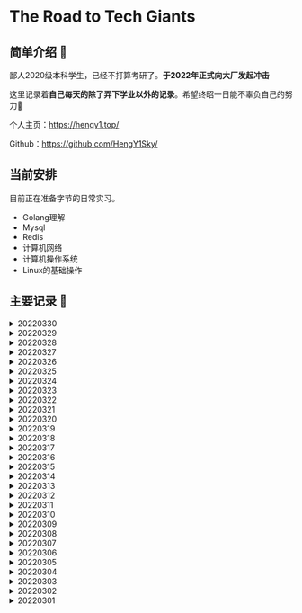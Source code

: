 # The Road to Tech Giants

## 简单介绍 👋

鄙人2020级本科学生，已经不打算考研了。**于2022年正式向大厂发起冲击**

这里记录着**自己每天的除了弄下学业以外的记录**。希望终昭一日能不辜负自己的努力💪

个人主页：https://hengy1.top/

Github：https://github.com/HengY1Sky/

## 当前安排

目前正在准备字节的日常实习。

- Golang理解
- Mysql
- Redis
- 计算机网络
- 计算机操作系统
- Linux的基础操作

##  主要记录 📝

<details>
<summary>20220330</summary>
<h3>忙大创项目中</h3>


- Mysql相关文章
- 力扣 X 4
</details>

<details>
<summary>20220329</summary>
<h3>写了“点”脚本</h3>

动动手写了写自己觉得不错的脚本

- 力扣 X 2
</details>

<details>
<summary>20220328</summary>
<h3>又是新的一周还是没有电话</h3>

摆正了心态，刷题与努力吧

- 力扣 X 6
</details>

<details>
<summary>20220327</summary>
<h3>老老实实的做题了</h3>

在弄项目以及准备绩点的科目了，因为如果后面来消息了，我得把科目准备的差不多。这样我就能安安心心去以及安安心心回来考试了

- 力扣 X 5
</details>

<details>
<summary>20220326</summary>
<h3>进入平淡期</h3>

今天开始弄项目其他的了。因为这里是记录冲击大厂的，其他方面我写在每日安排上面的我就不在这里写啦～

- 力扣 X 4
</details>

<details>
<summary>20220325</summary>
<h3>飞书直接结束</h3>

开始弄自己的项目与上课知识了。现在的打算是每天做题保持手感。能在接到通知的第一时间把考点全部拿出来看一遍就好了。飞书结束的原因是因为年级不符合

- 力扣 X 6
</details>

<details>
<summary>20220324</summary>
<h3>投递了飞书作为备用</h3>

等消息吧
- 力扣 X 8
</details>

<details>
<summary>20220323</summary>
<h3>封校 + 没消息 失眠了</h3>

就看了看自己做过的题，然后自己根据自己的项目写了脚本，失眠到了4点多。简历卡在了简历筛选，现在属于箭在弦上，不太敢分心干其他的。脑子里全是动态规划，回溯等算法，太痛苦了。

</details>

<details>
<summary>20220322</summary>
<h3>默默等电话☎️</h3>

- Golang如何检测存在死锁
- GMP相关内容
- Golang垃圾回收
- sort/time/string
- 基本的排序写法
- 回溯法复习
- 签到题
</details>

<details>
<summary>20220321</summary>
<h3>等消息中ing</h3>

- 死锁的原因以及解决
- GolangTest的用法
- Golang范形
- Golang锁
- 力扣 X 11
</details>

<details>
<summary>20220320</summary>
<h3>希望一切顺利吧</h3>

希望自己能在更高的平台上看看

- 帅地校招计算机操作系统
- Golang的一些源码
- span、mspan有什么区别？
- 什么是RestFul API?
- IO多路复用以及select，epoll
- ICMP
- 力扣 X 9
</details>

<details>
<summary>20220319</summary>
<h3>简历投递成功，希望能顺利把握住机会</h3>

冲冲冲！！！ 祝我好运吧 🍀

- 网络流量控制-滑动窗口，拥塞控制
- 三次握手/四次挥手具体状态
- SSL握手具体交换了什么
- Redis 基础数据类型与底层
- Reids 一致性哈希与布隆过滤器
- Redis 缓存击穿/雪崩
- Redis AOF/RDB
- 帅地校招Redis
- Reids 场景与16道面试题
- 力扣 X 12
</details>

<details>
<summary>20220318</summary>
<h3>明天就投递</h3>

最后的冲刺阶段，根据自己的总结差缺补漏

- Linux命令与基础的加固
- 分布式的处理以及CAP与BASE
- 力扣 X 7
- 数据库精选 60 道面试题
</details>

<details>
<summary>20220317</summary>
<h3>摆烂了</h3>

就做了个算法，然后是有点摆烂的心态了。后面调整好了就把最近的资料翻出来自己总结下。看看还有什么内容需要看。

- 力扣字节 x 6
</details>

<details>
<summary>20220316</summary>
<h3>太累了</h3>

做了好多题，战线准备太累了。

- 力扣字节 x 13
- Redis相关面经
</details>

<details>
<summary>20220315</summary>
<h3>开始冲击算法了</h3>

陆陆续续弄了一天真的累死，战线太长了。

- 力扣字节 热度优先 中等难度 x 5
- 各种Mysql相关知识点
</details>

<details>
<summary>20220314</summary>
<h3>最后一周弄完就去投</h3>

回来弄作业去了，正常进度吧。今天看别人的面经又焦虑了。管他的还是不忘初心直接冲！

- 力扣字节 热度优先 中等难度 x 4
- 小白Golang操作系统
</details>

<details>
<summary>20220313</summary>
<h3>平平淡淡才是真</h3>

今天去官网看了看，还是挺想去的。再坚持一周就开始弄项目。

- 力扣字节 热度优先 中等难度 x 3
- 小白Golang语言面经并发编程/问题排查/部分高级编程
- 极客时间面试操作系统
</details>

<details>
<summary>20220312</summary>
<h3>周末继续学</h3>
  
今天有效学习时间在4个小时左右，被《白夜追凶》解说吸引了（可恶），不过确实挺好看的，明天继续搞。

- 力扣字节 热度优先 中等难度 x 3
- 小林操作系统完成234章
- 总结小白Golang面试控制流程/包管理/优化
</details>

<details>
<summary>20220311</summary>
<h3>好好搞完第一阶段</h3>

- 补上上次丢失的计网总结知识
- 力扣字节 热度优先 中等难度 x 3
- 小林操作系统到119页
- 总结完Golang语言面试数据结构题
</details>

<details>
<summary>20220310</summary>
<h3>去拿报告的一天，身体问题不大</h3>

继上周一样，去本部拿报告。

- 王道考研计算机操作系统4.1.1-4.1.4
- 《Go设计与实现》第六章粗略以及每小节搜索博客看
</details>

<details>
<summary>20220309</summary>
<h3>被迫换上m1</h3>

我还说自己等等m2出来结果这是我最不情愿换电脑的一次。今天出校提货花了很长的时间。然后自己还重新搭配环境所以就看了一章的计算机操作系统

- 王道考研计算机操作系统3.1.1-3.1.11
</details>

<details>
<summary>20220308</summary>
<h3>我的电脑CPU烧了</h3>

谁知道呢...我在课上正准备计算机面试的总结，突然黑屏，去修然后CPU接电发烫，现在心态崩溃中

- 小白图解网络OVER
- 计算机面试总结丢失
- 王道考研计算机操作系统2.3.7-2.4.4
- 力扣字节 热度优先 中等难度  x 3
</details>

<details>
<summary>20220307</summary>
<h3>又是新的一周</h3>

调整心态，继续出发。今天的《Go语言设计与实现》有点深奥了，很多源码实现看不懂。暂时只能留下个印象以及看看总结。

- 《Go语言设计与实现》的第五章
- 小白图解网络看到150页
- 程序厨校招指南的大厂面试流程以及形式 p13-17
- 王道考研计算机操作系统2.3_1-2.3.6
- 力扣字节 热度优先 中等难度  x 2
</details>

<details>
<summary>20220306</summary>
<h3>睡了懒觉起来继续</h3>

我真的挺焦虑的，但是焦虑的时候我知道学习能缓解心中的烦闷。因为只要在学习总是在前进的。因为自己能力上是够的，现在的任务是把自己学的野路子串起来就是当务之急。建立知识体系ing。

- 小林计算机网络分析到411页
- 王道考研计算机操作系统2.1 2.2
- 力扣字节 热度优先 中等难度  x 4
- 小白计算机网络到62
</details>

<details>
<summary>20220305</summary>
<h3>什么是周末？</h3>

- 《Go语言设计与实现》的第四章
- 小林计算机网络分析到375页
- 力扣字节 热度优先 中等难度  x 4
- 虚拟仿真实验决赛Bug修复以及报告实现
- 王道考研计算机操作系统第一章
</details>

<details>
<summary>20220304</summary>

<h3>开始进入平稳好好备战时间段</h3>

我还说是3月份人家面试，结果日常实习的话是全年招，尽快入职。所以现在的情况是我还是继续做着手上的项目，每天开始看深度的题与讲解了。

- 力扣字节 热度优先 中等难度  x 3
- 《Go语言设计与实现》的第三章
- 虚拟仿真实验决赛重构部分后端与录入新的数据库
</details>


<details>
<summary>20220303</summary>

<h3>差点人没了？</h3>

我投的简历人家嫌弃？然后被迫把没有删改的最初版交过去了。实习时间给到了6个月，跟家里商量只要能去就同意。(我真的好难) ！！！最后的答复是后端把简历交给小组leader，看不看得上听天由命吧。

- Golang牛客专项练习30题目
- 力扣字节 热度优先 中等难度  x 5
- 小林计算机网络分析到224页
</details>

<details>
<summary>20220302</summary>
<h3>搞定简历开始准备</h3>


- 搞定简历书写
- Golang牛客专项练习30题目
- 力扣字节 热度优先 简单难度  链表方面 5🌟与4🌟搞定
- 小林计算机网络分析到164页
- 面经阅览
- 网课补全
- 新手50个坑看完

</details>

<details>
<summary>20220301</summary>
<h3>我找到内部人员？</h3>


我在牛客网上找到了一位字节前端的前辈。只有Ta回复了我的消息，解答了我的疑惑。我就按下决心开始准备吧，再往后拖只会越难越难。
</details>


